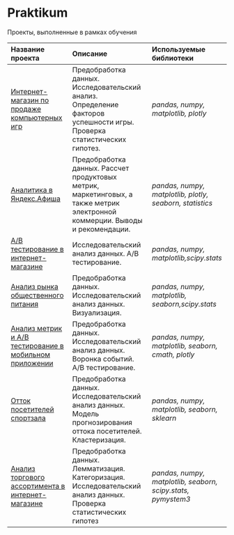 # Praktikum
Проекты, выполненные в рамках обучения


| Название проекта | Описание | Используемые библиотеки | 
| :---------------------- | :---------------------- | :---------------------- |
| [Интернет-магазин по продаже компьютерных игр](https://github.com/lizsergeeva1/Praktikum/tree/main/games_project)| Предобработка данных. Исследовательский анализ. Определение факторов успешности игры. Проверка статистических гипотез.| *pandas, numpy, matplotlib, plotly* |
| [Аналитика в Яндекс.Афиша](https://github.com/lizsergeeva1/Praktikum/tree/main/analytics_afisha)| Предобработка данных. Рассчет продуктовых метрик, маркетинговых, а также метрик электронной коммерции. Выводы и рекомендации.| *pandas, numpy, matplotlib, plotly, seaborn, statistics* |
| [А/B тестирование в интернет-магазине](https://github.com/lizsergeeva1/Praktikum/tree/main/ecom_ab_test)| Исследовательский анализ данных. A/B тестирование.| *pandas, numpy, matplotlib,scipy.stats* |
| [Анализ рынка общественного питания](https://github.com/lizsergeeva1/Praktikum/tree/main/rests)| Предобработка данных. Исследовательский анализ данных. Визуализация.| *pandas, numpy, matplotlib, seaborn,scipy.stats* |
| [Анализ метрик и A/B тестирование в мобильном приложении](https://github.com/lizsergeeva1/Praktikum/tree/main/apps)| Предобработка данных. Исследовательский анализ данных. Воронка событий. A/B тестирование.| *pandas, numpy, matplotlib, seaborn, cmath, plotly* |
| [Отток посетителей спортзала](https://github.com/lizsergeeva1/Praktikum/tree/main/fitness)| Предобработка данных. Исследовательский анализ данных.  Модель прогнозирования оттока посетителей. Кластеризация.| *pandas, numpy, matplotlib, seaborn, sklearn* |
| [Анализ торгового ассортимента в интернет-магазине](https://github.com/lizsergeeva1/Praktikum/tree/main/ecommerce)| Предобработка данных. Лемматизация. Категоризация. Исследовательский анализ данных. Проверка статистических гипотез| *pandas, numpy, matplotlib, seaborn, scipy.stats, pymystem3* |
